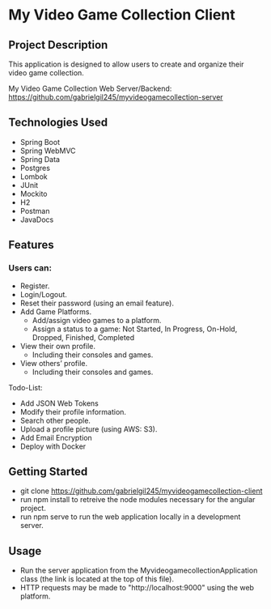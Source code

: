 # My Video Game Collection Client
## Project Description
This application is designed to allow users to create and organize their video game collection.

My Video Game Collection Web Server/Backend: https://github.com/gabrielgil245/myvideogamecollection-server

## Technologies Used
- Spring Boot
- Spring WebMVC
- Spring Data
- Postgres
- Lombok
- JUnit
- Mockito
- H2
- Postman
- JavaDocs

## Features
### Users can:
- Register.
- Login/Logout.
- Reset their password (using an email feature).
- Add Game Platforms.
  - Add/assign video games to a platform.
  - Assign a status to a game: Not Started, In Progress, On-Hold, Dropped, Finished, Completed
- View their own profile.
  - Including their consoles and games.
- View others’ profile.
  - Including their consoles and games.

Todo-List:
- Add JSON Web Tokens
- Modify their profile information.
- Search other people.
- Upload a profile picture (using AWS: S3).
- Add Email Encryption
- Deploy with Docker

## Getting Started
- git clone https://github.com/gabrielgil245/myvideogamecollection-client
- run npm install to retreive the node modules necessary for the angular project.
- run npm serve to run the web application locally in a development server.

## Usage
- Run the server application from the MyvideogamecollectionApplication class (the link is located at the top of this file).
- HTTP requests may be made to "http://localhost:9000" using the web platform.
